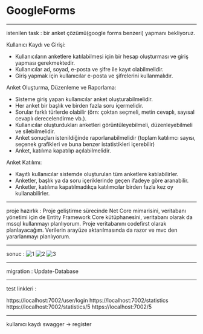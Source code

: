 # GoogleForms

------------------------------

istenilen task : 
bir anket çözümü(google forms benzeri) yapmanı bekliyoruz.

Kullanıcı Kaydı ve Girişi:
- Kullanıcıların anketlere katılabilmesi için bir hesap oluşturması ve giriş yapması gerekmektedir.
- Kullanıcılar ad, soyad, e-posta ve şifre ile kayıt olabilmelidir.
- Giriş yapmak için kullanıcılar e-posta ve şifrelerini kullanmalıdır.

Anket Oluşturma, Düzenleme ve Raporlama:
- Sisteme giriş yapan kullanıcılar anket oluşturabilmelidir.
- Her anket bir başlık ve birden fazla soru içermelidir.
- Sorular farklı türlerde olabilir (örn: çoktan seçmeli, metin cevaplı, sayısal cevaplı derecelendirme vb.).
- Kullanıcılar oluşturdukları anketleri görüntüleyebilmeli, düzenleyebilmeli ve silebilmelidir.
- Anket sonuçları istenildiğinde raporlanabilmelidir (toplam katılımcı sayısı, seçenek grafikleri ve buna benzer istatistikleri içerebilir)
- Anket, katılıma kapatılıp açılabilmelidir.

Anket Katılımı:
- Kayıtlı kullanıcılar sistemde oluşturulan tüm anketlere katılabilirler.
- Anketler, başlık ya da soru içeriklerinde geçen ifadeye göre aranabilir.
- Anketler, katılıma kapatılmadıkça katılımcılar birden fazla kez oy kullanabilirler.

------------------------------

proje hazırlık : 
Proje geliştirme sürecinde Net Core mimarisini, veritabanı yönetimi için de Entity Framework Core kütüphanesini, 
veritabanı olarak da mssql kullanmayı planlıyorum. Proje veritabanını codefirst olarak planlayacağım. 
Verilerin arayüze aktarılmasında da razor ve mvc den yararlanmayı planlıyorum. 

---------------------------------

sonuc : 
![1](https://github.com/TkN42/GoogleForms/assets/29886553/1b19d158-fe20-46b4-82cd-0177bc808c8b)
![2](https://github.com/TkN42/GoogleForms/assets/29886553/5107ad4e-c28f-4b57-8eac-4fc72c37dbd9)
![3](https://github.com/TkN42/GoogleForms/assets/29886553/34ac9351-64a6-4c60-b011-c62ecd8d1338)

---------------------------------

migration : 
Update-Database

-------------------------------

test linkleri : 

https://localhost:7002/user/login
https://localhost:7002/statistics
https://localhost:7002/statistics/5
https://localhost:7002/5


-----------------------------------

kullanıcı kaydı swagger -> register 
